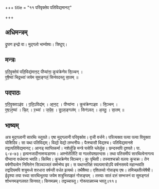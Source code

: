 +++
title = "११ परिवृक्तेव पतिविद्यमानट्"

+++
## अधिमन्त्रम्
द्रुघण इन्द्रो वा। मुद्गलो भार्म्यश्वः। त्रिष्टुप्।

## मन्त्रः
प॒रि॒वृ॒क्तेव॑ पति॒विद्य॑मान॒ट् पीप्या॑ना॒ कूच॑क्रेणेव सि॒ञ्चन् ।  
ए॒षै॒ष्या॑ चिद्र॒थ्या॑ जयेम सुम॒ङ्गलं॒ सिन॑वदस्तु सा॒तम् ॥

## पदपाठः
प॒रि॒वृ॒क्ताऽइ॑व । प॒ति॒ऽविद्य॑म् । आ॒न॒ट् । पीप्या॑ना । कूच॑क्रेणऽइव । सि॒ञ्चन् ।  
ए॒ष॒ऽए॒ष्या॑ । चि॒त् । र॒थ्या॑ । ज॒ये॒म॒ । सु॒ऽम॒ङ्गल॑म् । सिन॑ऽवत् । अ॒स्तु॒ । सा॒तम् ॥

## भाष्यम्
अत्र मुद्गलानी सारथिः स्तूयते। एषा मुद्गलानी परिवृक्तेव। वृजी वर्जने। परित्यक्ता पत्या पत्या वियुक्ता योशिदिव। सा यथा पतिविद्यम्। विद्यो वेद्यो लम्भनीयः। पैत्श्चासौ विद्यश्च। पतिविद्यमानशे तद्वत्पतिविद्यमानट्। आनड् व्याप्तिकर्मा। नशेर्लुङि मन्त्रे घसेति च्लेर्लुक्। छन्दस्यपि दृश्यते। पा. ६-४-७३। इत्यनजादीनामप्यडागमः। अश्नोतेर्लिटि वा णल्लोपश्छान्दसः। तथा पतिसमीपं सारथित्वेनागत्य पीप्याना वर्धमाना भवति। किमिव। कूचक्रेणेव सिञ्चन्। कुः पृथिवी। तस्याश्चक्रो वलयः कूचक्रः। तेन वर्षणीयत्वेन निमित्तेन सिञ्चञ्जलं वर्ष्मन्मेघ इव। स यथान्तरिक्षे स्वल्पमात्रोऽपि वर्षनसमये महान्भवति तद्वदियमपि शत्रुमध्ये शरधारा वर्षन्ती वर्धत इत्यर्थः। तथैषैष्या। एशितव्यो गोसङ्घ एषः। तमिच्छतीत्येषैषी। ईदृश्या तया रथ्या सारथिभूतया जयेम शत्रुभिरपहृतं गोसङ्घम् । तस्याः सातं दत्तं सम्भजनं वा सुमङ्गलं शोभनमङ्गलवत सिनवत्। सिनमन्नम्। तद्वच्चास्तु। गोरूपान्नवच्च भवतु॥११॥